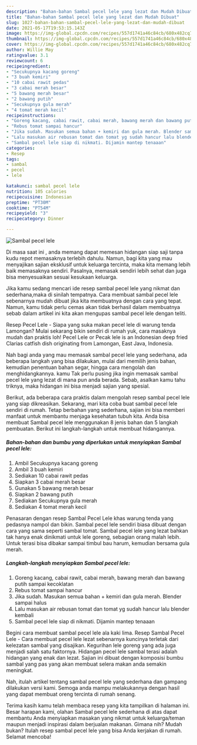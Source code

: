 ```yaml
---
description: "Bahan-bahan Sambal pecel lele yang lezat dan Mudah Dibuat"
title: "Bahan-bahan Sambal pecel lele yang lezat dan Mudah Dibuat"
slug: 1027-bahan-bahan-sambal-pecel-lele-yang-lezat-dan-mudah-dibuat
date: 2021-05-17T19:53:15.143Z
image: https://img-global.cpcdn.com/recipes/557d1741a46c84cb/680x482cq70/sambal-pecel-lele-foto-resep-utama.jpg
thumbnail: https://img-global.cpcdn.com/recipes/557d1741a46c84cb/680x482cq70/sambal-pecel-lele-foto-resep-utama.jpg
cover: https://img-global.cpcdn.com/recipes/557d1741a46c84cb/680x482cq70/sambal-pecel-lele-foto-resep-utama.jpg
author: Willie May
ratingvalue: 3.1
reviewcount: 6
recipeingredient:
- "Secukupnya kacang goreng"
- "3 buah kemiri"
- "10 cabai rawit pedas"
- "3 cabai merah besar"
- "5 bawang merah besar"
- "2 bawang putih"
- "Secukupnya gula merah"
- "4 tomat merah kecil"
recipeinstructions:
- "Goreng kacang, cabai rawit, cabai merah, bawang merah dan bawang putih sampai kecoklatan"
- "Rebus tomat sampai hancur"
- "Jika sudah. Masukan semua bahan + kemiri dan gula merah. Blender sampai halus"
- "Lalu masukan air rebusan tomat dan tomat yg sudah hancur lalu blender kembali"
- "Sambal pecel lele siap di nikmati. Dijamin mantep tenaaan"
categories:
- Resep
tags:
- sambal
- pecel
- lele

katakunci: sambal pecel lele 
nutrition: 105 calories
recipecuisine: Indonesian
preptime: "PT30M"
cooktime: "PT54M"
recipeyield: "3"
recipecategory: Dinner

---
```



![Sambal pecel lele](https://img-global.cpcdn.com/recipes/557d1741a46c84cb/680x482cq70/sambal-pecel-lele-foto-resep-utama.jpg)

Di masa  saat ini , anda memang dapat memesan hidangan siap saji tanpa kudu repot memasaknya terlebih dahulu. Namun, bagi kita yang mau menyajikan sajian eksklusif untuk keluarga tercinta, maka kita memang lebih baik memasaknya sendiri. Pasalnya, memasak sendiri lebih sehat dan juga bisa menyesuaikan sesuai kesukaan keluarga.

Jika kamu sedang mencari ide resep sambal pecel lele yang nikmat dan sederhana,maka di sinilah tempatnya. Cara membuat sambal pecel lele  sebenarnya mudah dibuat jika kita membuatnya dengan cara yang tepat. Namun, kamu tidak perlu cemas akan tidak berhasil dalam membuatnya 
sebab dalam artikel ini kita akan mengupas sambal pecel lele dengan teliti.  

Resep Pecel Lele - Siapa yang suka makan pecel lele di warung tenda Lamongan? Mulai sekarang bikin sendiri di rumah yuk, cara masaknya mudah dan praktis loh! Pecel Lele or Pecak lele is an Indonesian deep fried Clarias catfish dish originating from Lamongan, East Java, Indonesia.

Nah bagi anda yang mau memasak sambal pecel lele yang sederhana, ada beberapa langkah yang bisa dilakukan, mulai dari memilih jenis bahan, kemudian penentuan bahan segar, hingga cara mengolah dan menghidangkannya. kamu Tak perlu pusing jika ingin memasak sambal pecel lele yang lezat di mana pun anda berada. Sebab, asalkan kamu  tahu triknya, maka hidangan ini bisa menjadi sajian yang spesial.

Berikut, ada beberapa cara praktis  dalam mengolah resep sambal pecel lele yang siap dikreasikan. Sekarang, mari kita coba buat sambal pecel lele sendiri di rumah. Tetap berbahan yang sederhana, sajian ini bisa memberi manfaat untuk membantu menjaga kesehatan tubuh kita. Anda bisa membuat Sambal pecel lele menggunakan 8 jenis bahan dan 5 langkah pembuatan. Berikut ini langkah-langkah untuk membuat hidangannya.

<!--inarticleads1-->

##### Bahan-bahan dan bumbu yang diperlukan untuk menyiapkan Sambal pecel lele:

1. Ambil Secukupnya kacang goreng
1. Ambil 3 buah kemiri
1. Sediakan 10 cabai rawit pedas
1. Siapkan 3 cabai merah besar
1. Gunakan 5 bawang merah besar
1. Siapkan 2 bawang putih
1. Sediakan Secukupnya gula merah
1. Sediakan 4 tomat merah kecil


Penasaran dengan resep Sambal Pecel Lele khas warung tenda yang pedasnya nampol dan bikin. Sambal pecel lele sendiri biasa dibuat dengan cara yang sama seperti sambal tomat. Sambal pecel lele yang lezat bahkan tak hanya enak dinikmati untuk lele goreng, sebagian orang malah lebih. Untuk terasi bisa dibakar sampai timbul bau harum, kemudian bersama gula merah. 

<!--inarticleads2-->

##### Langkah-langkah menyiapkan Sambal pecel lele:

1. Goreng kacang, cabai rawit, cabai merah, bawang merah dan bawang putih sampai kecoklatan
1. Rebus tomat sampai hancur
1. Jika sudah. Masukan semua bahan + kemiri dan gula merah. Blender sampai halus
1. Lalu masukan air rebusan tomat dan tomat yg sudah hancur lalu blender kembali
1. Sambal pecel lele siap di nikmati. Dijamin mantep tenaaan


Begini cara membuat sambal pecel lele ala kaki lima. Resep Sambal Pecel Lele - Cara membuat pecel lele lezat sebenarnya kuncinya terletak dari kelezatan sambal yang disajikan. Kegurihan lele goreng yang ada juga menjadi salah satu faktornya. Hidangan pecel lele sambal terasi adalah hidangan yang enak dan lezat. Sajian ini dibuat dengan komposisi bumbu sambal yang pas yang akan membuat selera makan anda semakin meningkat. 

Nah, itulah artikel tentang  sambal pecel lele  yang sederhana dan gampang dilakukan versi kami. Semoga anda mampu melakukannya dengan hasil yang dapat membuat oreng tercinta di rumah senang. 

Terima kasih kamu telah membaca resep yang kita tampilkan di halaman ini. Besar harapan kami, olahan  Sambal pecel lele sederhana di atas dapat membantu Anda menyiapkan masakan yang nikmat untuk keluarga/teman maupun menjadi inspirasi dalam berjualan makanan. Gimana nih? Mudah bukan? Itulah resep sambal pecel lele yang bisa Anda kerjakan di rumah. Selamat mencoba!

